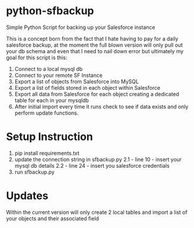 # python-sfbackup
Simple Python Script for backing up your Salesforce instance

This is a concept born from the fact that I hate having to pay for a daily salesforce backup, at the moment the full blown version will only pull out your db schema and even that I need to nail down error but ultimately my goal for this script is this:

1. Connect to a local mysql db
2. Connect to your remote SF Instance
3. Export a list of objects from Salesforce into MySQL
4. Export a list of fields stored in each object within Salesforce
5. Export all data from Salesforce for each object creating a dedicated table for each in your mysqldb
6. After initial import every time it runs check to see if data exists and only perform update functions.

# Setup Instruction

1. pip install requirements.txt
2. update the connection string in sfbackup.py
2.1  - line 10 - insert your mysql db details
2.2  - line 24 - insert you salesforce credentials
3. run sfbackup.py

# Updates

Within the current version will only create 2 local tables and import a list of your objects and their associated field
